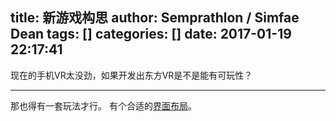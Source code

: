 title: 新游戏构思
author: Semprathlon / Simfae Dean
tags: []
categories: []
date: 2017-01-19 22:17:41
---
现在的手机VR太没劲，如果开发出东方VR是不是能有可玩性？  

------
那也得有一套玩法才行。
有个合适的[界面布局](https://zhuanlan.zhihu.com/p/23545299)。